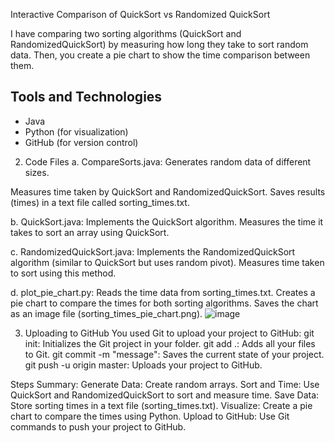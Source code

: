 Interactive Comparison of QuickSort vs Randomized QuickSort

 I have comparing two sorting algorithms (QuickSort and RandomizedQuickSort) by measuring how long they take to sort random data. Then, you create a pie chart to show the time comparison between them.

## Tools and Technologies

- Java
- Python (for visualization)
- GitHub (for version control)

2. Code Files
a. CompareSorts.java:
Generates random data of different sizes.

Measures time taken by QuickSort and RandomizedQuickSort.
Saves results (times) in a text file called sorting_times.txt.

b. QuickSort.java:
Implements the QuickSort algorithm.
Measures the time it takes to sort an array using QuickSort.

c. RandomizedQuickSort.java:
Implements the RandomizedQuickSort algorithm (similar to QuickSort but uses random pivot).
Measures time taken to sort using this method.

d. plot_pie_chart.py:
Reads the time data from sorting_times.txt.
Creates a pie chart to compare the times for both sorting algorithms.
Saves the chart as an image file (sorting_times_pie_chart.png).
![image](https://github.com/user-attachments/assets/9be08f5d-e1da-4235-9ede-9589eeb5c21e)


3. Uploading to GitHub
You used Git to upload your project to GitHub:
git init: Initializes the Git project in your folder.
git add .: Adds all your files to Git.
git commit -m "message": Saves the current state of your project.
git push -u origin master: Uploads your project to GitHub.


Steps Summary:
Generate Data: Create random arrays.
Sort and Time: Use QuickSort and RandomizedQuickSort to sort and measure time.
Save Data: Store sorting times in a text file (sorting_times.txt).
Visualize: Create a pie chart to compare the times using Python.
Upload to GitHub: Use Git commands to push your project to GitHub.

